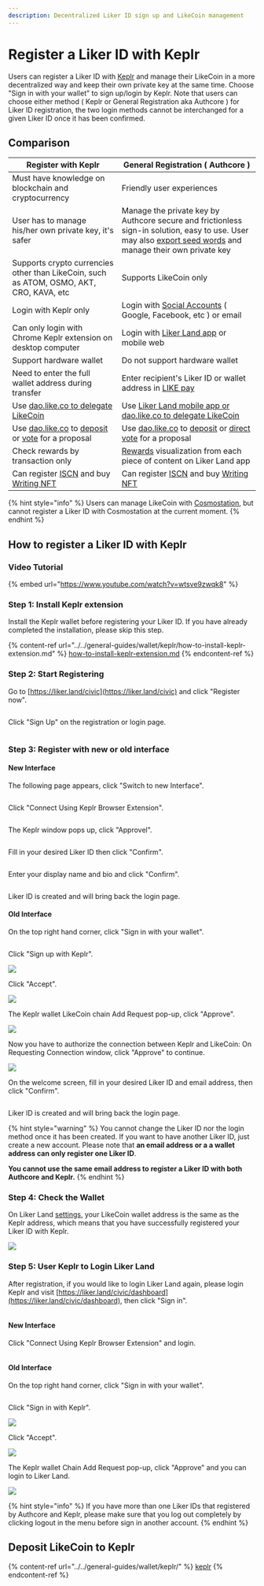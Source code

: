 ```yaml
---
description: Decentralized Liker ID sign up and LikeCoin management
---
```


# Register a Liker ID with Keplr

Users can register a Liker ID with [Keplr](../../general-guides/wallet/keplr/) and manage their LikeCoin in a more decentralized way and keep their own private key at the same time. Choose "Sign in with your wallet" to sign up/login by Keplr. Note that users can choose either method ( Keplr or General Registration aka Authcore ) for Liker ID registration, the two login methods cannot be interchanged for a given Liker ID once it has been confirmed.

## **Comparison**

| **Register with Keplr**                                                                                                                                                            | **General Registration ( Authcore )**                                                                                                                                                     |
| ---------------------------------------------------------------------------------------------------------------------------------------------------------------------------------- | ----------------------------------------------------------------------------------------------------------------------------------------------------------------------------------------- |
| Must have knowledge on blockchain and cryptocurrency                                                                                                                               | Friendly user experiences                                                                                                                                                                 |
| User has to manage his/her own private key, it's safer                                                                                                                             | Manage the private key by Authcore secure and frictionless sign-in solution, easy to use. User may also [export seed words](export-seed-words.md) and manage their own private key        |
| Supports crypto currencies other than LikeCoin, such as ATOM, OSMO, AKT, CRO, KAVA, etc                                                                                            | Supports LikeCoin only                                                                                                                                                                    |
| Login with Keplr only                                                                                                                                                              | Login with [Social Accounts](register/social-media-logins.md) ( Google, Facebook, etc ) or email                                                                                          |
| Can only login with Chrome Keplr extension on desktop computer                                                                                                                     | Login with [Liker Land app](../liker-land/download.md) or mobile web                                                                                                                      |
| Support hardware wallet                                                                                                                                                            | Do not support hardware wallet                                                                                                                                                            |
| Need to enter the full wallet address during transfer                                                                                                                              | Enter recipient's Liker ID or wallet address in [LIKE pay](../../general-guides/wallet/like-pay.md)                                                                                       |
| Use [dao.like.co to delegate LikeCoin](../../general-guides/stake/delegation-of-likecoin.md#delegate-via-dao.like.co)                                                              | Use [Liker Land mobile app or dao.like.co to delegate LikeCoin](../../general-guides/stake/delegation-of-likecoin.md)                                                                     |
| Use [dao.like.co](https://dao.like.co/) to [deposit](../../general-guides/governance/proposal-deposit.md) or [vote](../../general-guides/governance/direct-vote.md) for a proposal | Use [dao.like.co](https://dao.like.co/) to [deposit](../../general-guides/governance/proposal-deposit.md) or [direct vote](../../general-guides/governance/direct-vote.md) for a proposal |
| Check rewards by transaction only                                                                                                                                                  | [Rewards](../creatortools/rewards.md) visualization from each piece of content on Liker Land app                                                                                          |
| Can register [ISCN](../../general-guides/decentralized-publishing/app.like.co.md) and buy [Writing NFT](../../general-guides/writing-nft/collect-writing-nft.md)                   | Can register [ISCN](../../general-guides/decentralized-publishing/app.like.co.md) and buy [Writing NFT](../../general-guides/writing-nft/collect-writing-nft.md)                          |

{% hint style="info" %}
Users can manage LikeCoin with [Cosmostation](../../general-guides/wallet/cosmostation/), but cannot register a Liker ID with Cosmostation at the current moment.
{% endhint %}

## **How to register a Liker ID with Keplr**

### **Video Tutorial**

{% embed url="https://www.youtube.com/watch?v=wtsve9zwqk8" %}

### **Step 1: Install Keplr extension**

Install the Keplr wallet before registering your Liker ID. If you have already completed the installation, please skip this step.

{% content-ref url="../../general-guides/wallet/keplr/how-to-install-keplr-extension.md" %}
[how-to-install-keplr-extension.md](../../general-guides/wallet/keplr/how-to-install-keplr-extension.md)
{% endcontent-ref %}

### Step 2: Start Registering

Go to [https://liker.land/civic](https://liker.land/civic) and click "Register now".

<figure><img src="broken-reference" alt=""><figcaption></figcaption></figure>

Click "Sign Up" on the registration or login page.

<figure><img src="broken-reference" alt=""><figcaption></figcaption></figure>

### Step 3: Register with new or old interface

#### New Interface

The following page appears, click "Switch to new Interface".

<figure><img src="broken-reference" alt=""><figcaption></figcaption></figure>

Click "Connect Using Keplr Browser Extension".

<figure><img src="../../.gitbook/assets/Keplr Liker ID 12-en.png" alt=""><figcaption></figcaption></figure>

The Keplr window pops up, click "Approvel".

<figure><img src="../../.gitbook/assets/Keplr Liker ID 13-en.png" alt=""><figcaption></figcaption></figure>

Fill in your desired Liker ID then click "Confirm".

<figure><img src="../../.gitbook/assets/Keplr Liker ID 14-en.png" alt=""><figcaption></figcaption></figure>

Enter your display name and bio and click "Confirm".

<figure><img src="../../.gitbook/assets/Keplr Liker ID 15-en.png" alt=""><figcaption></figcaption></figure>

Liker ID is created and will bring back the login page.

#### Old Interface

On the top right hand corner, click "Sign in with your wallet".

<figure><img src="../../.gitbook/assets/Keplr Liker ID 01-en.png" alt=""><figcaption></figcaption></figure>

Click "Sign up with Keplr".

![](../../.gitbook/assets/keplr-liker-id-02-en.png)

Click "Accept".

![](../../.gitbook/assets/keplr-liker-id-03.png)

The Keplr wallet LikeCoin chain Add Request pop-up, click "Approve".

![](<../../.gitbook/assets/Keplr Liker ID 04.png>)

Now you have to authorize the connection between Keplr and LikeCoin: On Requesting Connection window, click "Approve" to continue.

![](<../../.gitbook/assets/Keplr Liker ID 04dot5.png>)

On the welcome screen, fill in your desired Liker ID and email address, then click "Confirm".

<figure><img src="../../.gitbook/assets/Keplr Liker ID 05-en.png" alt=""><figcaption></figcaption></figure>

Liker ID is created and will bring back the login page.

{% hint style="warning" %}
You cannot change the Liker ID nor the login method once it has been created. If you want to have another Liker ID, just create a new account. Please note that **an email address or a a wallet address can only register one Liker ID**.

**You cannot use the same email address to register a Liker ID with both Authcore and Keplr.**
{% endhint %}

### Step 4: Check the Wallet

On Liker Land [settings](https://like.co/in/settings), your LikeCoin wallet address is the same as the Keplr address, which means that you have successfully registered your Liker ID with Keplr.

![](../../.gitbook/assets/keplr-liker-id-06-en.png)

### Step 5: User Keplr to Login Liker Land

After registration, if you would like to login Liker Land again, please login Keplr and visit [https://liker.land/civic/dashboard](https://liker.land/civic/dashboard), then click "Sign in".

<figure><img src="../../.gitbook/assets/Keplr Liker ID 11-en.png" alt=""><figcaption></figcaption></figure>

#### New Interface

Click "Connect Using Keplr Browser Extension" and login.

<figure><img src="../../.gitbook/assets/Keplr Liker ID 12-en.png" alt=""><figcaption></figcaption></figure>

#### Old Interface

On the top right hand corner, click "Sign in with your wallet".

<figure><img src="../../.gitbook/assets/Keplr Liker ID 01-en.png" alt=""><figcaption></figcaption></figure>

Click "Sign in with Keplr".

![](<../../.gitbook/assets/Keplr Liker ID 10-en.png>)

Click "Accept".

![](<../../.gitbook/assets/Keplr Liker ID 09-en.png>)

The Keplr wallet Chain Add Request pop-up, click "Approve" and you can login to Liker Land.

![](<../../.gitbook/assets/Keplr Liker ID 04.png>)

{% hint style="info" %}
If you have more than one Liker IDs that registered by Authcore and Keplr, please make sure that you log out completely by clicking logout in the menu before sign in another account.
{% endhint %}

## Deposit LikeCoin to Keplr

{% content-ref url="../../general-guides/wallet/keplr/" %}
[keplr](../../general-guides/wallet/keplr/)
{% endcontent-ref %}
